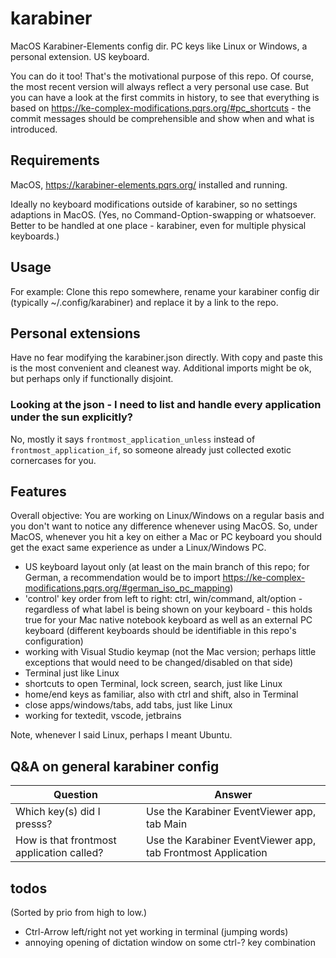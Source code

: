 # karabiner

MacOS Karabiner-Elements config dir. PC keys like Linux or Windows, a personal extension. US keyboard.

You can do it too! That's the motivational purpose of this repo. Of course, the most recent version will always reflect a very personal use case. But you can have a look at the first commits in history, to see that everything is based on https://ke-complex-modifications.pqrs.org/#pc_shortcuts - the commit messages should be comprehensible and show when and what is introduced.

## Requirements

MacOS, https://karabiner-elements.pqrs.org/ installed and running.

Ideally no keyboard modifications outside of karabiner, so no settings adaptions in MacOS. (Yes, no Command-Option-swapping or whatsoever. Better to be handled at one place - karabiner, even for multiple physical keyboards.)

## Usage 

For example: Clone this repo somewhere, rename your karabiner config dir (typically ~/.config/karabiner) and replace it by a link to the repo.

## Personal extensions

Have no fear modifying the karabiner.json directly. With copy and paste this is the most convenient and cleanest way.
Additional imports might be ok, but perhaps only if functionally disjoint.

### Looking at the json - I need to list and handle every application under the sun explicitly?

No, mostly it says `frontmost_application_unless` instead of `frontmost_application_if`, so someone already just collected exotic cornercases for you.

## Features

Overall objective: You are working on Linux/Windows on a regular basis and you don't want to notice any difference whenever using MacOS. So, under MacOS, whenever you hit a key on either a Mac or PC keyboard you should get the exact same experience as under a Linux/Windows PC.

* US keyboard layout only (at least on the main branch of this repo; for German, a recommendation would be to import https://ke-complex-modifications.pqrs.org/#german_iso_pc_mapping)
* 'control' key order from left to right: ctrl, win/command, alt/option - regardless of what label is being shown on your keyboard - this holds true for your Mac native notebook keyboard as well as an external PC keyboard (different keyboards should be identifiable in this repo's configuration)
* working with Visual Studio keymap (not the Mac version; perhaps little exceptions that would need to be changed/disabled on that side)
* Terminal just like Linux
* shortcuts to open Terminal, lock screen, search, just like Linux
* home/end keys as familiar, also with ctrl and shift, also in Terminal
* close apps/windows/tabs, add tabs, just like Linux
* working for textedit, vscode, jetbrains

Note, whenever I said Linux, perhaps I meant Ubuntu.

## Q&A on general karabiner config

|Question                                   |Answer|
|-------------------------------------------|------|
|Which key(s) did I presss?                 |Use the Karabiner EventViewer app, tab Main|
|How is that frontmost application called?  |Use the Karabiner EventViewer app, tab Frontmost Application|

## todos

(Sorted by prio from high to low.)

* Ctrl-Arrow left/right not yet working in terminal (jumping words)
* annoying opening of dictation window on some ctrl-? key combination
